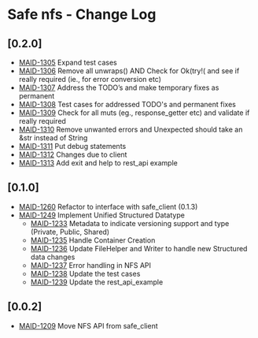 # Safe nfs - Change Log

## [0.2.0]
- [MAID-1305](https://maidsafe.atlassian.net/browse/MAID-1305) Expand test cases
- [MAID-1306](https://maidsafe.atlassian.net/browse/MAID-1306) Remove all unwraps() AND Check for Ok(try!( and see if really required (ie., for error conversion etc)
- [MAID-1307](https://maidsafe.atlassian.net/browse/MAID-1307) Address the TODO’s and make temporary fixes as permanent
- [MAID-1308](https://maidsafe.atlassian.net/browse/MAID-1308) Test cases for addressed TODO's and permanent fixes
- [MAID-1309](https://maidsafe.atlassian.net/browse/MAID-1309) Check for all muts (eg., response_getter etc) and validate if really required
- [MAID-1310](https://maidsafe.atlassian.net/browse/MAID-1310) Remove unwanted errors and Unexpected should take an &str instead of String
- [MAID-1311](https://maidsafe.atlassian.net/browse/MAID-1311) Put debug statements
- [MAID-1312](https://maidsafe.atlassian.net/browse/MAID-1312) Changes due to client
- [MAID-1313](https://maidsafe.atlassian.net/browse/MAID-1313) Add exit and help to rest_api example

## [0.1.0]
- [MAID-1260](https://maidsafe.atlassian.net/browse/MAID-1260) Refactor to interface with safe_client (0.1.3)
- [MAID-1249](https://maidsafe.atlassian.net/browse/MAID-1249) Implement Unified Structured Datatype
    - [MAID-1233](https://maidsafe.atlassian.net/browse/MAID-1233) Metadata to indicate versioning support and type (Private, Public, Shared)
    - [MAID-1235](https://maidsafe.atlassian.net/browse/MAID-1235) Handle Container Creation
    - [MAID-1236](https://maidsafe.atlassian.net/browse/MAID-1236) Update FileHelper and Writer to handle new Structured data changes
    - [MAID-1237](https://maidsafe.atlassian.net/browse/MAID-1237) Error handling in NFS API
    - [MAID-1238](https://maidsafe.atlassian.net/browse/MAID-1238) Update the test cases
    - [MAID-1239](https://maidsafe.atlassian.net/browse/MAID-1239) Update the rest_api_example

## [0.0.2]
- [MAID-1209](https://maidsafe.atlassian.net/browse/MAID-1209) Move NFS API from safe_client
